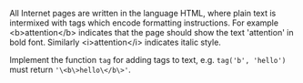 All Internet pages are written in the language HTML, where plain text is intermixed with tags which encode formatting instructions. For example \<b\>attention\</b\> indicates that the page should show the text 'attention' in bold font. Similarly \<i\>attention\</i\> indicates italic style.

Implement the function `tag` for adding tags to text, e.g. `tag('b', 'hello')` must return `'\<b\>hello\</b\>'`.
